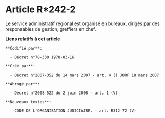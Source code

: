 # Article R*242-2

Le service administratif régional est organisé en bureaux, dirigés par des responsables de gestion, greffiers en chef.

**Liens relatifs à cet article**

	**Codifié par**:

	  - Décret n°78-330 1978-03-16

	**Créé par**:

	  - Décret n°2007-352 du 14 mars 2007 - art. 4 () JORF 18 mars 2007

	**Abrogé par**:

	  - Décret n°2008-522 du 2 juin 2008 - art. 1 (V)

	**Nouveaux textes**:

	  - CODE DE L'ORGANISATION JUDICIAIRE. - art. R312-72 (V)
